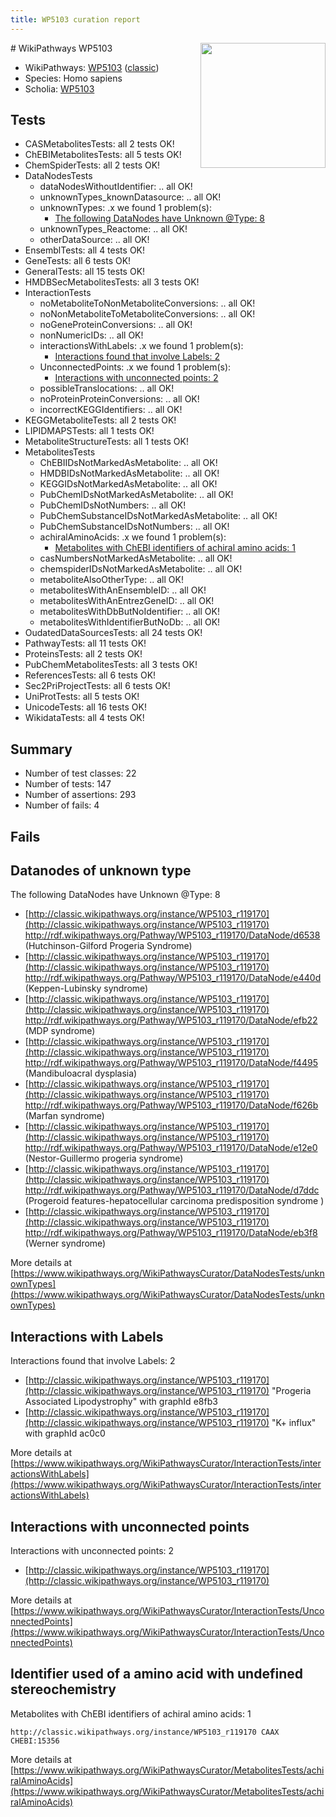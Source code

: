```yaml
---
title: WP5103 curation report
---
```


<img style="float: right; width: 200px" src="https://upload.wikimedia.org/wikipedia/commons/thumb/8/83/Wplogo_with_text_500.png/640px-Wplogo_with_text_500.png" />
# WikiPathways WP5103

* WikiPathways: [WP5103](https://wikipathways.org/pathways/WP5103) ([classic](https://classic.wikipathways.org/instance/WP5103))
* Species: Homo sapiens
* Scholia: [WP5103](https://scholia.toolforge.org/wikipathways/WP5103)
## Tests
* CASMetabolitesTests: all 2 tests OK!
* ChEBIMetabolitesTests: all 5 tests OK!
* ChemSpiderTests: all 2 tests OK!
* DataNodesTests
    * dataNodesWithoutIdentifier: .. all OK!
    * unknownTypes_knownDatasource: .. all OK!
    * unknownTypes: .x we found 1 problem(s):
        * [The following DataNodes have Unknown @Type: 8](#839973e6)
    * unknownTypes_Reactome: .. all OK!
    * otherDataSource: .. all OK!
* EnsemblTests: all 4 tests OK!
* GeneTests: all 6 tests OK!
* GeneralTests: all 15 tests OK!
* HMDBSecMetabolitesTests: all 3 tests OK!
* InteractionTests
    * noMetaboliteToNonMetaboliteConversions: .. all OK!
    * noNonMetaboliteToMetaboliteConversions: .. all OK!
    * noGeneProteinConversions: .. all OK!
    * nonNumericIDs: .. all OK!
    * interactionsWithLabels: .x we found 1 problem(s):
        * [Interactions found that involve Labels: 2](#630d2679)
    * UnconnectedPoints: .x we found 1 problem(s):
        * [Interactions with unconnected points: 2](#35a61ada)
    * possibleTranslocations: .. all OK!
    * noProteinProteinConversions: .. all OK!
    * incorrectKEGGIdentifiers: .. all OK!
* KEGGMetaboliteTests: all 2 tests OK!
* LIPIDMAPSTests: all 1 tests OK!
* MetaboliteStructureTests: all 1 tests OK!
* MetabolitesTests
    * ChEBIIDsNotMarkedAsMetabolite: .. all OK!
    * HMDBIDsNotMarkedAsMetabolite: .. all OK!
    * KEGGIDsNotMarkedAsMetabolite: .. all OK!
    * PubChemIDsNotMarkedAsMetabolite: .. all OK!
    * PubChemIDsNotNumbers: .. all OK!
    * PubChemSubstanceIDsNotMarkedAsMetabolite: .. all OK!
    * PubChemSubstanceIDsNotNumbers: .. all OK!
    * achiralAminoAcids: .x we found 1 problem(s):
        * [Metabolites with ChEBI identifiers of achiral amino acids: 1](#9c17608e)
    * casNumbersNotMarkedAsMetabolite: .. all OK!
    * chemspiderIDsNotMarkedAsMetabolite: .. all OK!
    * metaboliteAlsoOtherType: .. all OK!
    * metabolitesWithAnEnsembleID: .. all OK!
    * metabolitesWithAnEntrezGeneID: .. all OK!
    * metabolitesWithDbButNoIdentifier: .. all OK!
    * metabolitesWithIdentifierButNoDb: .. all OK!
* OudatedDataSourcesTests: all 24 tests OK!
* PathwayTests: all 11 tests OK!
* ProteinsTests: all 2 tests OK!
* PubChemMetabolitesTests: all 3 tests OK!
* ReferencesTests: all 6 tests OK!
* Sec2PriProjectTests: all 6 tests OK!
* UniProtTests: all 5 tests OK!
* UnicodeTests: all 16 tests OK!
* WikidataTests: all 4 tests OK!


## Summary

* Number of test classes: 22
* Number of tests: 147
* Number of assertions: 293
* Number of fails: 4

## Fails

<a name="839973e6" />

## Datanodes of unknown type

The following DataNodes have Unknown @Type: 8

* [http://classic.wikipathways.org/instance/WP5103_r119170](http://classic.wikipathways.org/instance/WP5103_r119170) http://rdf.wikipathways.org/Pathway/WP5103_r119170/DataNode/d6538 (Hutchinson-Gilford 
Progeria Syndrome)
* [http://classic.wikipathways.org/instance/WP5103_r119170](http://classic.wikipathways.org/instance/WP5103_r119170) http://rdf.wikipathways.org/Pathway/WP5103_r119170/DataNode/e440d (Keppen-Lubinsky
syndrome)
* [http://classic.wikipathways.org/instance/WP5103_r119170](http://classic.wikipathways.org/instance/WP5103_r119170) http://rdf.wikipathways.org/Pathway/WP5103_r119170/DataNode/efb22 (MDP 
syndrome)
* [http://classic.wikipathways.org/instance/WP5103_r119170](http://classic.wikipathways.org/instance/WP5103_r119170) http://rdf.wikipathways.org/Pathway/WP5103_r119170/DataNode/f4495 (Mandibuloacral
dysplasia)
* [http://classic.wikipathways.org/instance/WP5103_r119170](http://classic.wikipathways.org/instance/WP5103_r119170) http://rdf.wikipathways.org/Pathway/WP5103_r119170/DataNode/f626b (Marfan 
syndrome)
* [http://classic.wikipathways.org/instance/WP5103_r119170](http://classic.wikipathways.org/instance/WP5103_r119170) http://rdf.wikipathways.org/Pathway/WP5103_r119170/DataNode/e12e0 (Nestor-Guillermo 
progeria syndrome)
* [http://classic.wikipathways.org/instance/WP5103_r119170](http://classic.wikipathways.org/instance/WP5103_r119170) http://rdf.wikipathways.org/Pathway/WP5103_r119170/DataNode/d7ddc (Progeroid features-hepatocellular 
carcinoma predisposition syndrome )
* [http://classic.wikipathways.org/instance/WP5103_r119170](http://classic.wikipathways.org/instance/WP5103_r119170) http://rdf.wikipathways.org/Pathway/WP5103_r119170/DataNode/eb3f8 (Werner 
syndrome)


More details at [https://www.wikipathways.org/WikiPathwaysCurator/DataNodesTests/unknownTypes](https://www.wikipathways.org/WikiPathwaysCurator/DataNodesTests/unknownTypes)

<a name="630d2679" />

## Interactions with Labels

Interactions found that involve Labels: 2

* [http://classic.wikipathways.org/instance/WP5103_r119170](http://classic.wikipathways.org/instance/WP5103_r119170) "Progeria Associated Lipodystrophy" with graphId e8fb3
* [http://classic.wikipathways.org/instance/WP5103_r119170](http://classic.wikipathways.org/instance/WP5103_r119170) "K+ influx" with graphId ac0c0


More details at [https://www.wikipathways.org/WikiPathwaysCurator/InteractionTests/interactionsWithLabels](https://www.wikipathways.org/WikiPathwaysCurator/InteractionTests/interactionsWithLabels)

<a name="35a61ada" />

## Interactions with unconnected points

Interactions with unconnected points: 2

* [http://classic.wikipathways.org/instance/WP5103_r119170](http://classic.wikipathways.org/instance/WP5103_r119170)


More details at [https://www.wikipathways.org/WikiPathwaysCurator/InteractionTests/UnconnectedPoints](https://www.wikipathways.org/WikiPathwaysCurator/InteractionTests/UnconnectedPoints)

<a name="9c17608e" />

## Identifier used of a amino acid with undefined stereochemistry

Metabolites with ChEBI identifiers of achiral amino acids: 1
```
http://classic.wikipathways.org/instance/WP5103_r119170 CAAX CHEBI:15356
```

More details at [https://www.wikipathways.org/WikiPathwaysCurator/MetabolitesTests/achiralAminoAcids](https://www.wikipathways.org/WikiPathwaysCurator/MetabolitesTests/achiralAminoAcids)

